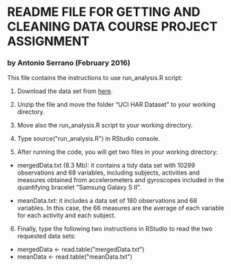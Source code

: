 # README FILE FOR GETTING AND CLEANING DATA COURSE PROJECT ASSIGNMENT

### by Antonio Serrano (February 2016)

This file contains the instructions to use run_analysis.R script:

1. Download the data set from [here](https://d396qusza40orc.cloudfront.net/getdata%2Fprojectfiles%2FUCI%20HAR%20Dataset.zip).

2. Unzip the file and move the folder “UCI HAR Dataset” to your working directory. 

3. Move also the run_analysis.R script to your working directory.

4. Type source("run_analysis.R") in RStudio console.

5. After running the code, you will get two files in your working directory:

* mergedData.txt (8.3 Mb): it contains a tidy data set with 10299 observations and 68 variables, including subjects, activities and measures obtained from accelerometers and gyroscopes included in the quantifying bracelet "Samsung Galaxy S II”.

* meanData.txt: it includes a data set of 180 observations and 68 variables. In this case, the 66 measures are the average of each variable for each activity and each subject.


6. Finally, type the following two instructions in RStudio to read the two requested
data sets:

* mergedData <- read.table("mergedData.txt”)
* meanData <- read.table("meanData.txt")
